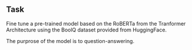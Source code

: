 ## Task
Fine tune a pre-trained model based on the RoBERTa from the Tranformer Architecture using the BoolQ dataset provided from HuggingFace.

The purprose of the model is to question-answering.
